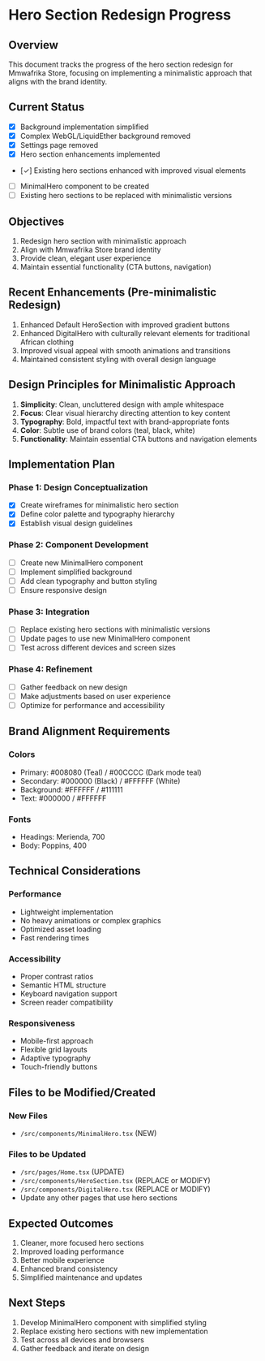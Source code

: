 # Hero Section Redesign Progress

## Overview
This document tracks the progress of the hero section redesign for Mmwafrika Store, focusing on implementing a minimalistic approach that aligns with the brand identity.

## Current Status
- [x] Background implementation simplified
- [x] Complex WebGL/LiquidEther background removed
- [x] Settings page removed
- [x] Hero section enhancements implemented
- [✓] Existing hero sections enhanced with improved visual elements
- [ ] MinimalHero component to be created
- [ ] Existing hero sections to be replaced with minimalistic versions

## Objectives
1. Redesign hero section with minimalistic approach
2. Align with Mmwafrika Store brand identity
3. Provide clean, elegant user experience
4. Maintain essential functionality (CTA buttons, navigation)

## Recent Enhancements (Pre-minimalistic Redesign)
1. Enhanced Default HeroSection with improved gradient buttons
2. Enhanced DigitalHero with culturally relevant elements for traditional African clothing
3. Improved visual appeal with smooth animations and transitions
4. Maintained consistent styling with overall design language

## Design Principles for Minimalistic Approach
1. **Simplicity**: Clean, uncluttered design with ample whitespace
2. **Focus**: Clear visual hierarchy directing attention to key content
3. **Typography**: Bold, impactful text with brand-appropriate fonts
4. **Color**: Subtle use of brand colors (teal, black, white)
5. **Functionality**: Maintain essential CTA buttons and navigation elements

## Implementation Plan

### Phase 1: Design Conceptualization
- [x] Create wireframes for minimalistic hero section
- [x] Define color palette and typography hierarchy
- [x] Establish visual design guidelines

### Phase 2: Component Development
- [ ] Create new MinimalHero component
- [ ] Implement simplified background
- [ ] Add clean typography and button styling
- [ ] Ensure responsive design

### Phase 3: Integration
- [ ] Replace existing hero sections with minimalistic versions
- [ ] Update pages to use new MinimalHero component
- [ ] Test across different devices and screen sizes

### Phase 4: Refinement
- [ ] Gather feedback on new design
- [ ] Make adjustments based on user experience
- [ ] Optimize for performance and accessibility

## Brand Alignment Requirements

### Colors
- Primary: #008080 (Teal) / #00CCCC (Dark mode teal)
- Secondary: #000000 (Black) / #FFFFFF (White)
- Background: #FFFFFF / #111111
- Text: #000000 / #FFFFFF

### Fonts
- Headings: Merienda, 700
- Body: Poppins, 400

## Technical Considerations

### Performance
- Lightweight implementation
- No heavy animations or complex graphics
- Optimized asset loading
- Fast rendering times

### Accessibility
- Proper contrast ratios
- Semantic HTML structure
- Keyboard navigation support
- Screen reader compatibility

### Responsiveness
- Mobile-first approach
- Flexible grid layouts
- Adaptive typography
- Touch-friendly buttons

## Files to be Modified/Created

### New Files
- `/src/components/MinimalHero.tsx` (NEW)

### Files to be Updated
- `/src/pages/Home.tsx` (UPDATE)
- `/src/components/HeroSection.tsx` (REPLACE or MODIFY)
- `/src/components/DigitalHero.tsx` (REPLACE or MODIFY)
- Update any other pages that use hero sections

## Expected Outcomes
1. Cleaner, more focused hero sections
2. Improved loading performance
3. Better mobile experience
4. Enhanced brand consistency
5. Simplified maintenance and updates

## Next Steps
1. Develop MinimalHero component with simplified styling
2. Replace existing hero sections with new implementation
3. Test across all devices and browsers
4. Gather feedback and iterate on design